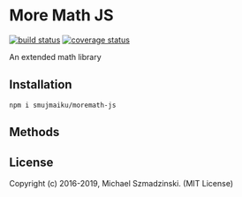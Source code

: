 # More Math JS

[![build status][travis-image]][travis-url]
[![coverage status][codecov-image]][codecov-url]

An extended math library

## Installation

`npm i smujmaiku/moremath-js`

## Methods

## License

Copyright (c) 2016-2019, Michael Szmadzinski. (MIT License)

[travis-image]: https://travis-ci.org/smujmaiku/moremath-js.svg?branch=master
[travis-url]: https://travis-ci.org/smujmaiku/moremath-js
[codecov-image]: https://coveralls.io/repos/github/smujmaiku/moremath-js/badge.svg
[codecov-url]: https://coveralls.io/github/smujmaiku/moremath-js
